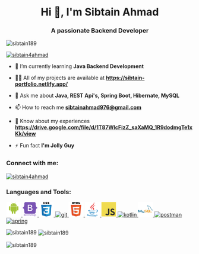 <h1 align="center">Hi 👋, I'm Sibtain Ahmad</h1>
<h3 align="center">A passionate Backend Developer</h3>

<p align="left"> <img src="https://komarev.com/ghpvc/?username=sibtain189&label=Profile%20views&color=0e75b6&style=flat" alt="sibtain189" /> </p>

<p align="left"> <a href="https://twitter.com/sibtain4ahmad" target="blank"><img src="https://img.shields.io/twitter/follow/sibtain4ahmad?logo=twitter&style=for-the-badge" alt="sibtain4ahmad" /></a> </p>

- 🌱 I’m currently learning **Java Backend Development**

- 👨‍💻 All of my projects are available at **https://sibtain-portfolio.netlify.app/**

- 💬 Ask me about **Java, REST Api's, Spring Boot, Hibernate, MySQL**

- 📫 How to reach me **sibtainahmad976@gmail.com**

- 📄 Know about my experiences **https://drive.google.com/file/d/1T87WlcFizZ_saXaMQ_1R9dodmgTe1xKk/view**

- ⚡ Fun fact **I'm Jolly Guy**

<h3 align="left">Connect with me:</h3>
<p align="left">
<a href="https://twitter.com/sibtain4ahmad" target="blank"><img align="center" src="https://raw.githubusercontent.com/rahuldkjain/github-profile-readme-generator/master/src/images/icons/Social/twitter.svg" alt="sibtain4ahmad" height="30" width="40" /></a>
</p>

<h3 align="left">Languages and Tools:</h3>
<p align="left"> <a href="https://developer.android.com" target="_blank" rel="noreferrer"> <img src="https://raw.githubusercontent.com/devicons/devicon/master/icons/android/android-original-wordmark.svg" alt="android" width="40" height="40"/> </a> <a href="https://getbootstrap.com" target="_blank" rel="noreferrer"> <img src="https://raw.githubusercontent.com/devicons/devicon/master/icons/bootstrap/bootstrap-plain-wordmark.svg" alt="bootstrap" width="40" height="40"/> </a> <a href="https://www.w3schools.com/css/" target="_blank" rel="noreferrer"> <img src="https://raw.githubusercontent.com/devicons/devicon/master/icons/css3/css3-original-wordmark.svg" alt="css3" width="40" height="40"/> </a> <a href="https://git-scm.com/" target="_blank" rel="noreferrer"> <img src="https://www.vectorlogo.zone/logos/git-scm/git-scm-icon.svg" alt="git" width="40" height="40"/> </a> <a href="https://www.w3.org/html/" target="_blank" rel="noreferrer"> <img src="https://raw.githubusercontent.com/devicons/devicon/master/icons/html5/html5-original-wordmark.svg" alt="html5" width="40" height="40"/> </a> <a href="https://www.java.com" target="_blank" rel="noreferrer"> <img src="https://raw.githubusercontent.com/devicons/devicon/master/icons/java/java-original.svg" alt="java" width="40" height="40"/> </a> <a href="https://developer.mozilla.org/en-US/docs/Web/JavaScript" target="_blank" rel="noreferrer"> <img src="https://raw.githubusercontent.com/devicons/devicon/master/icons/javascript/javascript-original.svg" alt="javascript" width="40" height="40"/> </a> <a href="https://kotlinlang.org" target="_blank" rel="noreferrer"> <img src="https://www.vectorlogo.zone/logos/kotlinlang/kotlinlang-icon.svg" alt="kotlin" width="40" height="40"/> </a> <a href="https://www.mysql.com/" target="_blank" rel="noreferrer"> <img src="https://raw.githubusercontent.com/devicons/devicon/master/icons/mysql/mysql-original-wordmark.svg" alt="mysql" width="40" height="40"/> </a> <a href="https://postman.com" target="_blank" rel="noreferrer"> <img src="https://www.vectorlogo.zone/logos/getpostman/getpostman-icon.svg" alt="postman" width="40" height="40"/> </a> <a href="https://spring.io/" target="_blank" rel="noreferrer"> <img src="https://www.vectorlogo.zone/logos/springio/springio-icon.svg" alt="spring" width="40" height="40"/> </a> </p>

<p><img align="left" src="https://github-readme-stats.vercel.app/api/top-langs?username=sibtain189&show_icons=true&locale=en&layout=compact" alt="sibtain189" /></p>

<p>&nbsp;<img align="center" src="https://github-readme-stats.vercel.app/api?username=sibtain189&show_icons=true&locale=en" alt="sibtain189" /></p>

<p><img align="center" src="https://github-readme-streak-stats.herokuapp.com/?user=sibtain189&" alt="sibtain189" /></p>

